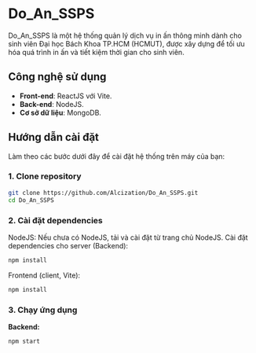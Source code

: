 # Do_An_SSPS

Do_An_SSPS là một hệ thống quản lý dịch vụ in ấn thông minh dành cho sinh viên Đại học Bách Khoa TP.HCM (HCMUT), được xây dựng để tối ưu hóa quá trình in ấn và tiết kiệm thời gian cho sinh viên.

## Công nghệ sử dụng

- **Front-end**: ReactJS với Vite.
- **Back-end**: NodeJS.
- **Cơ sở dữ liệu**: MongoDB.

## Hướng dẫn cài đặt

Làm theo các bước dưới đây để cài đặt hệ thống trên máy của bạn:

### 1. Clone repository
```bash
git clone https://github.com/Alcization/Do_An_SSPS.git
cd Do_An_SSPS
```
### 2. Cài đặt dependencies
NodeJS: Nếu chưa có NodeJS, tải và cài đặt từ trang chủ NodeJS.
Cài đặt dependencies cho server (Backend):
```bash
npm install
```
Frontend (client, Vite):
```bash
npm install
```
### 3. Chạy ứng dụng
**Backend:**
```bash
npm start
```